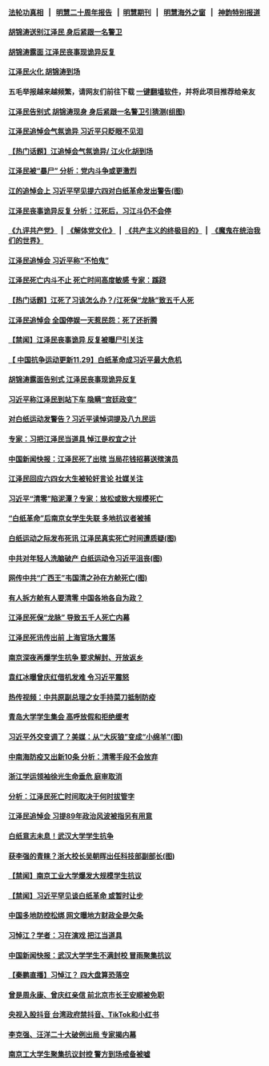 #### [法轮功真相](https://github.com/gfw-breaker/truth/blob/master/README.md?t=0) &nbsp;&nbsp;|&nbsp;&nbsp; [明慧二十周年报告](https://github.com/gfw-breaker/mh-reports/blob/master/README.md?t=0) &nbsp;&nbsp;|&nbsp;&nbsp;[明慧期刊](https://github.com/gfw-breaker/mh-qikan) &nbsp;&nbsp;|&nbsp;&nbsp; [明慧海外之窗](https://github.com/gfw-breaker/mh-news/blob/master/README.md?t=0) &nbsp;&nbsp;|&nbsp;&nbsp; [神韵特别报道](https://github.com/gfw-breaker/mh-news/blob/master/shenyun.md?t=0)
#### [ 胡锦涛送别江泽民 身后紧跟一名警卫](https://github.com/gfw-breaker/banned-news1/blob/master/pages/prog204/a103591312.md)
#### [ 胡锦涛露面 江泽民丧事现诡异反复](https://github.com/gfw-breaker/banned-news1/blob/master/pages/prog204/a103591412.md)
#### [ 江泽民火化 胡锦涛到场](https://github.com/gfw-breaker/banned-news1/blob/master/pages/prog204/a103591089.md)
#### 五毛举报越来越频繁，请网友们前往下载 [一键翻墙软件](https://github.com/gfw-breaker/ssr-accounts)，并将此项目推荐给亲友
#### [ 江泽民告别式 胡锦涛现身 身后紧跟一名警卫引猜测(组图)](https://github.com/gfw-breaker/banned-news1/blob/master/pages/p2/1023438.md)
#### [ 江泽民追悼会气氛诡异 习近平只眨眼不见泪](https://github.com/gfw-breaker/banned-news1/blob/master/pages/prog204/a103591599.md)
#### [ 【热门话题】江追悼会气氛诡异/ 江火化胡到场](https://github.com/gfw-breaker/banned-news1/blob/master/pages/prog204/a103591633.md)
#### [ 江泽民被“暴尸” 分析：党内斗争或更激烈](https://github.com/gfw-breaker/banned-news1/blob/master/pages/prog204/a103590980.md)
#### [ 江的追悼会上 习近平罕见提六四对白纸革命发出警告(图)](https://github.com/gfw-breaker/banned-news1/blob/master/pages/p2/1023458.md)
#### [ 江泽民丧事诡异反复 分析：江死后，习江斗仍不会停](https://github.com/gfw-breaker/banned-news1/blob/master/pages/prog204/a103591403.md)
#### [《九评共产党》](https://github.com/begood0513/9ping.md/blob/master/README.md) &nbsp;|&nbsp; [《解体党文化》](../../../../jtdwh.md/blob/master/README.md)  &nbsp;|&nbsp; [《共产主义的终极目的》](../../../../gczydzjmd.md/blob/master/README.md) &nbsp;|&nbsp; [《魔鬼在统治我们的世界》](../../../../mgztzwmdsj.md/blob/master/README.md) 
#### [ 江泽民追悼会 习近平称“不怕鬼”](https://github.com/gfw-breaker/banned-news1/blob/master/pages/prog204/a103592475.md)
#### [ 江泽民死亡内斗不止 死亡时间高度敏感 专家：蹊跷](https://github.com/gfw-breaker/banned-news1/blob/master/pages/prog204/a103592376.md)
#### [ 【热门话题】江死了习该怎么办？/江死保“龙脉”致五千人死](https://github.com/gfw-breaker/banned-news1/blob/master/pages/prog204/a103591008.md)
#### [ 江泽民追悼会 全国停娱一天惹民怨：死了还折腾](https://github.com/gfw-breaker/banned-news1/blob/master/pages/prog204/a103591529.md)
#### [ 【禁闻】江泽民丧事诡异 反复被曝尸引关注](https://github.com/gfw-breaker/banned-news1/blob/master/pages/prog204/a103591895.md)
#### [ 【 中国抗争运动更新11.29】白纸革命成习近平最大危机](https://github.com/gfw-breaker/banned-news1/blob/master/pages/prog204/a103586163.md)
#### [ 胡锦涛露面告别式 江泽民丧事现诡异反复](https://github.com/gfw-breaker/banned-news1/blob/master/pages/nsc413/n13879061.md)
#### [ 习近平称江泽民到站下车 隐瞒“宫廷政变”](https://github.com/gfw-breaker/banned-news1/blob/master/pages/prog204/a103592524.md)
#### [ 对白纸运动发警告？习近平读悼词提及八九民运](https://github.com/gfw-breaker/banned-news1/blob/master/pages/prog204/a103592203.md)
#### [ 专家：习把江泽民当道具 悼江是权宜之计](https://github.com/gfw-breaker/banned-news1/blob/master/pages/prog204/a103592290.md)
#### [ 中国新闻快报：江泽民死了出殡 当局花钱招募送殡演员](https://github.com/gfw-breaker/banned-news1/blob/master/pages/prog204/a103592372.md)
#### [ 江泽民回应六四女大生被轮奸言论 社媒关注](https://github.com/gfw-breaker/banned-news1/blob/master/pages/prog204/a103591913.md)
#### [ 习近平“清零”陷泥潭？专家：放松或致大规模死亡](https://github.com/gfw-breaker/banned-news1/blob/master/pages/prog204/a103592453.md)
#### [ “白纸革命”后南京女学生失联 多地抗议者被捕](https://github.com/gfw-breaker/banned-news1/blob/master/pages/prog204/a103591641.md)
#### [ 白纸运动之际发布死讯 江泽民真实死亡时间遭质疑(图)](https://github.com/gfw-breaker/banned-news1/blob/master/pages/p2/1023380.md)
#### [ 中共对年轻人洗脑破产 白纸运动令习近平沮丧(图)](https://github.com/gfw-breaker/banned-news1/blob/master/pages/p2/1023512.md)
#### [ 网传中共“广西王”韦国清之孙在方舱死亡(图)](https://github.com/gfw-breaker/banned-news1/blob/master/pages/p2/1023521.md)
#### [ 有人拆方舱有人要清零 中国各地各自为政？](https://github.com/gfw-breaker/banned-news1/blob/master/pages/prog204/a103591290.md)
#### [ 江泽民死保“龙脉” 导致五千人死亡内幕](https://github.com/gfw-breaker/banned-news1/blob/master/pages/prog204/a103590896.md)
#### [ 江泽民死讯传出前 上海官场大震荡](https://github.com/gfw-breaker/banned-news1/blob/master/pages/nf4514/n13878729.md)
#### [ 南京深夜再爆学生抗争 要求解封、开放返乡](https://github.com/gfw-breaker/banned-news1/blob/master/pages/prog204/a103592374.md)
#### [ 袁红冰曝曾庆红借机发难 令习近平震怒](https://github.com/gfw-breaker/banned-news1/blob/master/pages/soh5/677112.md)
#### [ 热传视频：中共原副总理之女手持菜刀抵制防疫](https://github.com/gfw-breaker/banned-news1/blob/master/pages/nsc413/n13879663.md)
#### [ 青岛大学学生集会 高呼放假和拒绝缓考](https://github.com/gfw-breaker/banned-news1/blob/master/pages/prog204/a103591383.md)
#### [ 习近平外交变调了？美媒：从“大灰狼”变成“小绵羊”(图)](https://github.com/gfw-breaker/banned-news1/blob/master/pages/p2/1023359.md)
#### [ 中南海防疫又出新10条 分析：清零手段不会放弃](https://github.com/gfw-breaker/banned-news1/blob/master/pages/prog204/a103592494.md)
#### [ 浙江学运领袖徐光生命垂危 庭审取消](https://github.com/gfw-breaker/banned-news1/blob/master/pages/prog204/a103591679.md)
#### [ 分析：江泽民死亡时间取决于何时拔管字](https://github.com/gfw-breaker/banned-news1/blob/master/pages/nsc413/n13879271.md)
#### [ 江泽民追悼会 习提89年政治风波被指另有用意](https://github.com/gfw-breaker/banned-news1/blob/master/pages/nsc413/n13879438.md)
#### [ 白纸意志未息！武汉大学学生抗争](https://github.com/gfw-breaker/banned-news1/blob/master/pages/prog204/a103591049.md)
#### [ 获李强的青睐？浙大校长吴朝晖出任科技部副部长(图)](https://github.com/gfw-breaker/banned-news1/blob/master/pages/p2/1023377.md)
#### [ 【禁闻】南京工业大学爆发大规模学生抗议](https://github.com/gfw-breaker/banned-news1/blob/master/pages/prog204/a103591865.md)
#### [ 【禁闻】习近平罕见谈白纸革命 或暂时让步](https://github.com/gfw-breaker/banned-news1/blob/master/pages/prog204/a103590656.md)
#### [ 中国多地防控松绑 网文曝地方财政全是欠条](https://github.com/gfw-breaker/banned-news1/blob/master/pages/prog204/a103591992.md)
#### [ 习悼江？学者：习在演戏 把江当道具](https://github.com/gfw-breaker/banned-news1/blob/master/pages/nsc413/n13879382.md)
#### [ 中国新闻快报：武汉大学学生不满封校 冒雨聚集抗议](https://github.com/gfw-breaker/banned-news1/blob/master/pages/prog204/a103591410.md)
#### [ 【秦鹏直播】习悼江？ 四大盘算恐落空](https://github.com/gfw-breaker/banned-news1/blob/master/pages/nsc413/n13879660.md)
#### [ 曾是周永康、曾庆红亲信 前北京市长王安顺被免职](https://github.com/gfw-breaker/banned-news1/blob/master/pages/prog204/a103591643.md)
#### [ 央视入股抖音 台湾政府禁抖音、TikTok和小红书](https://github.com/gfw-breaker/banned-news1/blob/master/pages/prog204/a103592044.md)
#### [ 李克强、汪洋二十大破例出局 专家揭内幕](https://github.com/gfw-breaker/banned-news1/blob/master/pages/prog204/a103566339.md)
#### [ 南京工大学生聚集抗议封控 警方到场戒备被嘘](https://github.com/gfw-breaker/banned-news1/blob/master/pages/prog204/a103591792.md)
